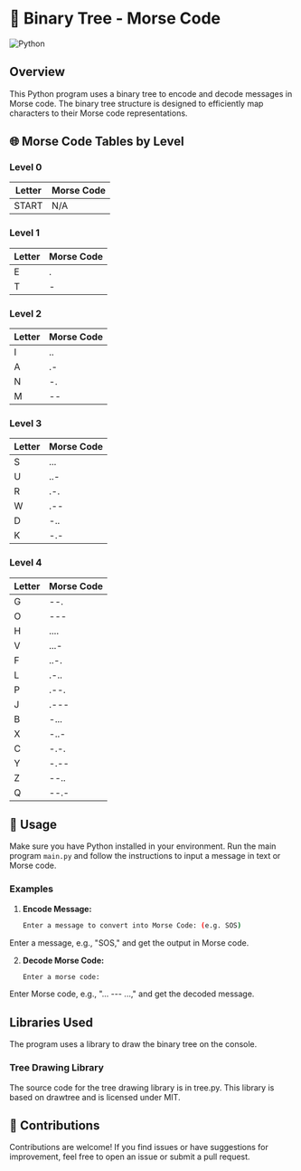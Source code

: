 # 🌳 Binary Tree - Morse Code
![Python](https://img.shields.io/badge/Python-3.x-success)

## Overview

This Python program uses a binary tree to encode and decode messages in Morse code. The binary tree structure is designed to efficiently map characters to their Morse code representations.

## 🌐 Morse Code Tables by Level

### Level 0

| Letter | Morse Code |
|--------|------------|
| START  | N/A        |

### Level 1

| Letter | Morse Code |
|--------|------------|
| E      | .          |
| T      | -          |

### Level 2

| Letter | Morse Code |
|--------|------------|
| I      | ..         |
| A      | .-         |
| N      | -.         |
| M      | --         |

### Level 3

| Letter | Morse Code |
|--------|------------|
| S      | ...        |
| U      | ..-        |
| R      | .-.        |
| W      | .--        |
| D      | -..        |
| K      | -.-        |

### Level 4

| Letter | Morse Code |
|--------|------------|
| G      | --.        |
| O      | ---        |
| H      | ....       |
| V      | ...-       |
| F      | ..-.       |
| L      | .-..       |
| P      | .--.       |
| J      | .---       |
| B      | -...       |
| X      | -..-       |
| C      | -.-.       |
| Y      | -.--       |
| Z      | --..       |
| Q      | --.-       |


## 🚀 Usage

Make sure you have Python installed in your environment. Run the main program `main.py` and follow the instructions to input a message in text or Morse code.

### Examples

1. **Encode Message:**
   ```bash
   Enter a message to convert into Morse Code: (e.g. SOS)
Enter a message, e.g., "SOS," and get the output in Morse code.

2. **Decode Morse Code:**
   ```bash
   Enter a morse code:
Enter Morse code, e.g., "... --- ...," and get the decoded message.

## Libraries Used
The program uses a library to draw the binary tree on the console.

### Tree Drawing Library
The source code for the tree drawing library is in tree.py. This library is based on drawtree and is licensed under MIT.

## 🤝 Contributions
Contributions are welcome! If you find issues or have suggestions for improvement, feel free to open an issue or submit a pull request.
